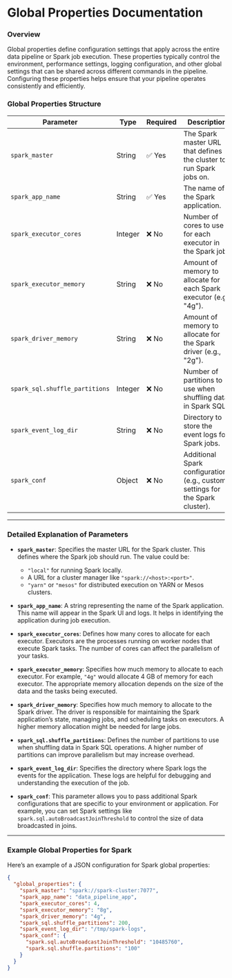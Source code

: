 # Global Properties Documentation

### **Overview**

Global properties define configuration settings that apply across the entire data pipeline or Spark job execution. These properties typically control the environment, performance settings, logging configuration, and other global settings that can be shared across different commands in the pipeline. Configuring these properties helps ensure that your pipeline operates consistently and efficiently.

### **Global Properties Structure**

| Parameter             | Type    | Required | Description                                                                 |
|-----------------------|---------|----------|-----------------------------------------------------------------------------|
| `spark_master`        | String  | ✅ Yes    | The Spark master URL that defines the cluster to run Spark jobs on.         |
| `spark_app_name`      | String  | ✅ Yes    | The name of the Spark application.                                           |
| `spark_executor_cores`| Integer | ❌ No     | Number of cores to use for each executor in the Spark job.                   |
| `spark_executor_memory`| String | ❌ No     | Amount of memory to allocate for each Spark executor (e.g., "4g").           |
| `spark_driver_memory` | String  | ❌ No     | Amount of memory to allocate for the Spark driver (e.g., "2g").              |
| `spark_sql.shuffle_partitions` | Integer | ❌ No | Number of partitions to use when shuffling data in Spark SQL.                |
| `spark_event_log_dir` | String  | ❌ No     | Directory to store the event logs for Spark jobs.                            |
| `spark_conf`          | Object  | ❌ No     | Additional Spark configurations (e.g., custom settings for the Spark cluster).|

---

### **Detailed Explanation of Parameters**

- **`spark_master`**: Specifies the master URL for the Spark cluster. This defines where the Spark job should run. The value could be:
  - `"local"` for running Spark locally.
  - A URL for a cluster manager like `"spark://<host>:<port>"`.
  - `"yarn"` or `"mesos"` for distributed execution on YARN or Mesos clusters.

- **`spark_app_name`**: A string representing the name of the Spark application. This name will appear in the Spark UI and logs. It helps in identifying the application during job execution.

- **`spark_executor_cores`**: Defines how many cores to allocate for each executor. Executors are the processes running on worker nodes that execute Spark tasks. The number of cores can affect the parallelism of your tasks.

- **`spark_executor_memory`**: Specifies how much memory to allocate to each executor. For example, `"4g"` would allocate 4 GB of memory for each executor. The appropriate memory allocation depends on the size of the data and the tasks being executed.

- **`spark_driver_memory`**: Specifies how much memory to allocate to the Spark driver. The driver is responsible for maintaining the Spark application’s state, managing jobs, and scheduling tasks on executors. A higher memory allocation might be needed for large jobs.

- **`spark_sql.shuffle_partitions`**: Defines the number of partitions to use when shuffling data in Spark SQL operations. A higher number of partitions can improve parallelism but may increase overhead.

- **`spark_event_log_dir`**: Specifies the directory where Spark logs the events for the application. These logs are helpful for debugging and understanding the execution of the job.

- **`spark_conf`**: This parameter allows you to pass additional Spark configurations that are specific to your environment or application. For example, you can set Spark settings like `spark.sql.autoBroadcastJoinThreshold` to control the size of data broadcasted in joins.

---

### **Example Global Properties for Spark**

Here’s an example of a JSON configuration for Spark global properties:

```json
{
  "global_properties": {
    "spark_master": "spark://spark-cluster:7077",
    "spark_app_name": "data_pipeline_app",
    "spark_executor_cores": 4,
    "spark_executor_memory": "8g",
    "spark_driver_memory": "4g",
    "spark_sql.shuffle_partitions": 200,
    "spark_event_log_dir": "/tmp/spark-logs",
    "spark_conf": {
      "spark.sql.autoBroadcastJoinThreshold": "10485760",
      "spark.sql.shuffle.partitions": "100"
    }
  }
}

```